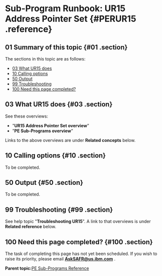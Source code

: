 # Sub-Program Runbook: UR15 Address Pointer Set {#PERUR15 .reference}

## 01 Summary of this topic {#01 .section}

The sections in this topic are as follows:

-   [03 What UR15 does](PERUR15.md#03)
-   [10 Calling options](PERUR15.md#10)
-   [50 Output](PERUR15.md#50)
-   [99 Troubleshooting](PERUR15.md#99)
-   [100 Need this page completed?](PERUR15.md#100)

## 03 What UR15 does {#03 .section}

See these overviews:

-   "**UR15 Address Pointer Set overview**"
-   "**PE Sub-Programs overview**"

Links to the above overviews are under **Related concepts** below.

## 10 Calling options {#10 .section}

To be completed.

## 50 Output {#50 .section}

To be completed.

## 99 Troubleshooting {#99 .section}

See help topic "**Troubleshooting UR15**". A link to that overviews is under **Related reference** below.

## 100 Need this page completed? {#100 .section}

The task of completing this page has not yet been scheduled. If you wish to raise its priority, please email **AskSAFR@us.ibm.com** .

**Parent topic:**[PE Sub-Programs Reference](../html/AAR560PMSubProgRef.md)

